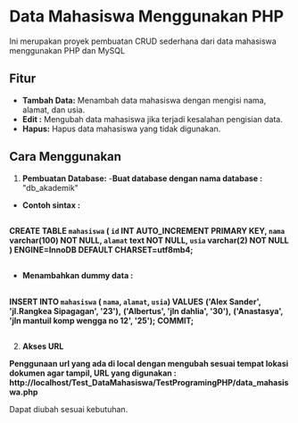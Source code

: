 # Data Mahasiswa Menggunakan PHP

Ini merupakan proyek pembuatan CRUD sederhana dari data mahasiswa menggunakan PHP dan MySQL

## Fitur

- **Tambah Data:** Menambah data mahasiswa dengan mengisi nama, alamat, dan usia.
- **Edit :** Mengubah data mahasiswa jika terjadi kesalahan pengisian data.
- **Hapus:** Hapus data mahasiswa yang tidak digunakan.

## Cara Menggunakan

1. **Pembuatan Database:**
-**Buat database dengan nama database :** "db_akademik"
- **Contoh sintax :**
## 
**CREATE TABLE `mahasiswa` (
  `id`  INT AUTO_INCREMENT PRIMARY KEY,
  `nama` varchar(100) NOT NULL,
  `alamat` text NOT NULL,
  `usia` varchar(2) NOT NULL
) ENGINE=InnoDB DEFAULT CHARSET=utf8mb4;**

##
- **Menambahkan dummy data :**
##
**INSERT INTO `mahasiswa` ( `nama`,  `alamat`, `usia`) VALUES**
**('Alex Sander', 'jl.Rangkea Sipagagan', '23'),**
**('Albertus', 'jln dahlia', '30'),**
**('Anastasya',  'jln mantuil komp wengga no 12', '25');**
**COMMIT;**

##

2. **Akses URL**

**Penggunaan url yang ada di local dengan mengubah sesuai tempat lokasi dokumen agar tampil, URL yang digunakan :**
**http://localhost/Test_DataMahasiswa/TestProgramingPHP/data_mahasiswa.php**

Dapat diubah sesuai kebutuhan.



